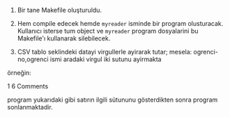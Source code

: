 1. Bir tane Makefile oluşturuldu.
2. Hem compile edecek hemde ``myreader`` isminde bir program olusturacak. Kullanıcı isterse tum object ve ``myreader`` program dosyalarini bu Makefile'ı kullanarak silebilecek.
    

    
4. CSV tablo seklindeki datayi virgullerle ayirarak tutar; mesela:
ogrenci-no,ogrenci ismi
aradaki virgul iki sutunu ayirmakta

örneğin:

1 6
Comments

program yukarıdaki gibi satırın ilgili sütununu gösterdikten sonra program sonlanmaktadir.







